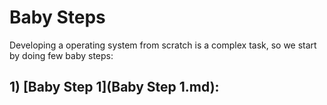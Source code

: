 # Baby Steps

Developing a operating system from scratch is a complex task, so we start by doing few baby steps:

## 1) [Baby Step 1](Baby Step 1.md):
